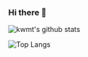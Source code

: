 ### Hi there 👋
![kwmt's github stats](https://github-readme-stats.vercel.app/api?username=kwmt&count_private=true&show_icons=true&theme=dracula)

![Top Langs](https://github-readme-stats.vercel.app/api/top-langs/?username=kwmt&layout=compact)

<!--
**kwmt/kwmt** is a ✨ _special_ ✨ repository because its `README.md` (this file) appears on your GitHub profile.

Here are some ideas to get you started:

- 🔭 I’m currently working on ...
- 🌱 I’m currently learning ...
- 👯 I’m looking to collaborate on ...
- 🤔 I’m looking for help with ...
- 💬 Ask me about ...
- 📫 How to reach me: ...
- 😄 Pronouns: ...
- ⚡ Fun fact: ...
-->
